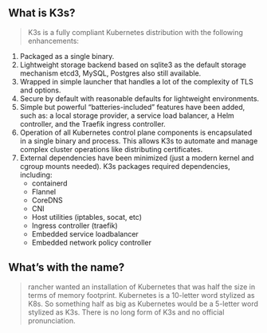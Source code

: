## What is K3s?

> K3s is a fully compliant Kubernetes distribution with the following enhancements:

1. Packaged as a single binary.
2. Lightweight storage backend based on sqlite3 as the default storage mechanism etcd3, MySQL, Postgres also still available.
3. Wrapped in simple launcher that handles a lot of the complexity of TLS and options.
4. Secure by default with reasonable defaults for lightweight environments.
5. Simple but powerful “batteries-included” features have been added, such as: a local storage provider, a service load balancer, a Helm controller, and the Traefik ingress controller.
6. Operation of all Kubernetes control plane components is encapsulated in a single binary and process. This allows K3s to automate and manage complex cluster operations like distributing certificates.
7. External dependencies have been minimized (just a modern kernel and cgroup mounts needed). K3s packages required dependencies, including:
    * containerd
    * Flannel
    * CoreDNS
    * CNI
    * Host utilities (iptables, socat, etc)
    * Ingress controller (traefik)
    * Embedded service loadbalancer
    * Embedded network policy controller

## What’s with the name?
> rancher wanted an installation of Kubernetes that was half the size in terms of memory footprint. Kubernetes is a 10-letter word stylized as K8s.
> So something half as big as Kubernetes would be a 5-letter word stylized as K3s. 
> There is no long form of K3s and no official pronunciation.